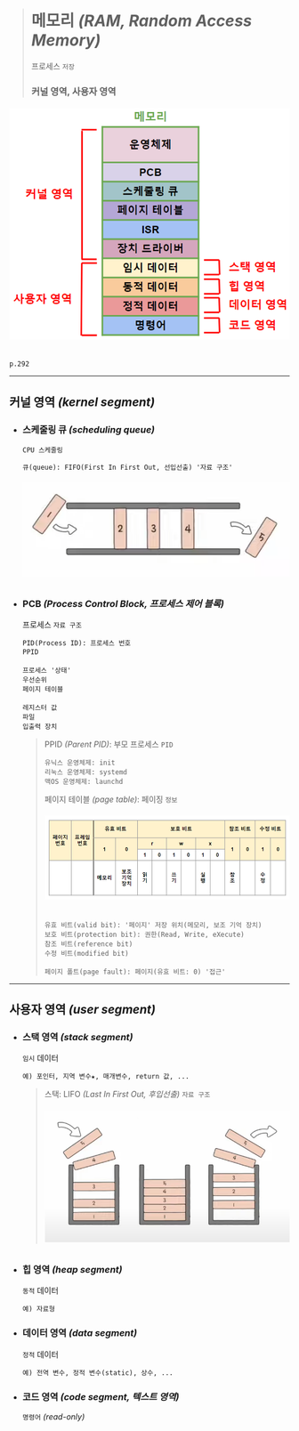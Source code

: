># 메모리 *(RAM, Random Access Memory)*
>프로세스 `저장`
> 
>### 커널 영역, 사용자 영역
###### <img src = 'img/메모리.png'>
```
p.292
```
---

## 커널 영역 *(kernel segment)*

+ ### 스케줄링 큐 *(scheduling queue)*
  `CPU 스케줄링`
  ```
  큐(queue): FIFO(First In First Out, 선입선출) '자료 구조'
  ```
  ###### <img src = 'img/큐.png'>

+ ### PCB *(Process Control Block, 프로세스 제어 블록)*
  프로세스 `자료 구조`
  ```angular2html
  PID(Process ID): 프로세스 번호
  PPID
  
  프로세스 '상태'
  우선순위
  페이지 테이블
  
  레지스터 값
  파일
  입출력 장치
  ```
  >PPID *(Parent PID)*: 부모 프로세스 `PID`
  >```
  >유닉스 운영체제: init
  >리눅스 운영체제: systemd
  >맥OS 운영체제: launchd
  >```
  >
  >페이지 테이블 *(page table)*: 페이징 `정보`
  >###### <img src = 'img/페이지 테이블.png'>
  >```
  >유효 비트(valid bit): '페이지' 저장 위치(메모리, 보조 기억 장치)
  >보호 비트(protection bit): 권한(Read, Write, eXecute)
  >참조 비트(reference bit)
  >수정 비트(modified bit)
  >
  >페이지 폴트(page fault): 페이지(유효 비트: 0) '접근' 
  >```

---

## 사용자 영역 *(user segment)*

+ ### 스택 영역 *(stack segment)*
  `임시` 데이터
  ```
  예) 포인터, 지역 변수★, 매개변수, return 값, ...
  ```
  >스택: LIFO *(Last In First Out, 후입선출)* `자료 구조`
  >###### <img src = 'img/스택.png'>
  
+ ### 힙 영역 *(heap segment)*
  `동적` 데이터
  ```
  예) 자료형
  ```
  
+ ### 데이터 영역 *(data segment)*
  `정적` 데이터
  ```
  예) 전역 변수, 정적 변수(static), 상수, ...
  ```
  
+ ### 코드 영역 *(code segment, 텍스트 영역)*
  `명령어` *(read-only)*


